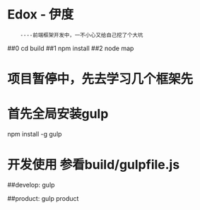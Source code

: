 #  Edox - 伊度
		----前端框架开发中，一不小心又给自己挖了个大坑
##0 cd build
##1 npm install
##2 node map

# 项目暂停中，先去学习几个框架先

#  首先全局安装gulp
   npm install -g gulp

#  开发使用 参看build/gulpfile.js

##develop:  gulp

##product:  gulp product
